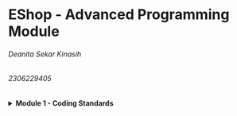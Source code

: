 # EShop - Advanced Programming Module
###### Deanita Sekar Kinasih
###### 2306229405

<details>
<summary><b>Module 1 - Coding Standards</b></summary>

### Reflection 1

**You already implemented two new features using Spring Boot. Check again your source code and evaluate the coding standards that you have learned in this module. Write clean code principles and secure coding practices that have been applied to your code.  If you find any mistake in your source code, please explain how to improve your code. Please write your reflection inside the repository's README.md file.**

Pada module kali ini, saya sudah menerapkan clean code principles dengan aturan penamaan mudah dipahami, seperti `ProductController` dan `ProductService`, yang menggambarkan fungsionalitas komponen. Saya juga menerapkan small functions, dimana setiap method seperti `createProduct` memiliki fungsionalitas yang spesifik. Dalam separation of concerns, saya memisahkan kode ke dalam beberapa lapisan untuk membuat arsitektur aplikasi tersusun rapi, yaitu `controllers`, `services`, `repositories`, dan `models`. Saya juga telah menerapkan penulisan kode yang konsisten dengan indentasi tepat dan mengikuti konvensi penamaan Java sehingga kode dapat dibaca dengan baik.

Selain itu, saya juga menerapkan secure coding practices dengan validasi eksplisit menggunakan anotasi seperti `@NotNull` dan `@Size` untuk memastikan kriteria data. Prnggunaan ArrayList cenderung aman untuk menghindari SQL Injection dan pertimbangan penggunaan parameterized queries atau ORM.

Pada awalnya, saya sempat melakukan kesalahan dengan penulisan kode yang kurang to-the point dan menambahkan beberapa comment. Setelah mempelajari lebih lanjut mengenai clean coding principles (comments do not make up for bad code), saya memutuskan untuk menulis ulang kode tersebut agar tidak memberikan comment. Berdasarkan kesalahan yang saya lakukan, saya mendapatkan lebih banyak ilmu mengenai clean codes principles dan secure coding practices.

### Reflection 2
**1. After writing the unit test, how do you feel? How many unit tests should be made in a class? How to make sure that our unit tests are enough to verify our program? It would be good if you learned about code coverage. Code coverage is a metric that can help you understand how much of your source is tested. If you have 100% code coverage, does that mean your code has no bugs or errors?**

Membuat unit test merupakan pengalaman yang menantang sekaligus memberikan kepuasan tersendiri bagi saya. Pada awalnya, terasa membingungkan untuk menulis test keseluruhan kode, terutama pada bagian kode yang cukup kompleks. Namun, setelah selesai membuat unit test, saya merasa kode saya cukup aman karena memastikan kode untuk berjalan sesuai dengan fungsionalitasnya. 

Jumlah unit test yang diperlukan dalam satu class bergantung dengan kompleksitas class yang diuji. Tidak ada jumlah yang pasti, tetapi terdapat beberapa cakupan pengujian, yaitu, setiap method dalam class, boundary conditions dan kasus-kasus khusus, penanganan error, serta percabangan dan kondisional. Fokus dari unit test harus mencapai cakupan yang tinggi sambil memastikan test yang menyeluruh.

Terdapat berbagai cara untuk memastikan unit test cukup untuk memverifikasi program, yaitu melakukan boundary testing, menguji hasil terhadap error, serta menggunakan test-driven development jika memungkinkan

100% code coverage bukan berarti tidak ada bug, melainkan berarti semua baris kode telah dieksekusi oleh test setidaknya sekali. Code coverage hanya memastikan pengujian kdoe, tetapi tidak menyatakan kualitas test tersebut. Dapat disimpulkan bahwa code coverage 100% menyatakan bahwa kode telah diuji dengan baik dari segi eksekusi, tetapi belum tentu menyatakan bahwa kode bebas dari bug. 


**2. Suppose that after writing the CreateProductFunctionalTest.java along with the corresponding test case, you were asked to create another functional test suite that verifies the number of items in the product list. You decided to create a new Java class similar to the prior functional test suites with the same setup procedures and instance variables. What do you think about the cleanliness of the code of the new functional test suite? Will the new code reduce the code quality? Identify the potential clean code issues, explain the reasons, and suggest possible improvements to make the code cleaner!**

Ketika membuat test functional test untuk memastikan jumlah item dalam daftar produk setelah membuat CreateProductFunctionalTest, masalah utama yang muncul adalah redundasi. Meskipun fungsi test tidak memiliki pengaruh yang signifikan, prosedur setup dan variable instance yang sama berpotensi melanggar clean code principles. Terdapat beberapa potensi clean code issues, yaitu:

- Duplication of test setup

  Setup kedua test case hampir identik menyebabkan duplikasi kode dan meningkatkan kompleksitas maintenance. 
- Pelanggaran prinsip DRY (Don't Repeat Yourself)

  Pengulangan setup, variabel instance, atau test case dapat meningkatkan risiko kesalahan saat melakukan perubahan
- Test fragility

  Kode setup yang terduplikasi menyebabkan perubahan pada infrastruktur test harus direplikasi di setiap class sehingga dapat menimbulkan kesalahan

Untuk menjaga clean codes, sebaiknya menghindari duplikasi dengan ekstrasi logika, menggunakan parameterized test, dan mengelompokkan test. Dengan menerapkan ini, kode akan lebih mudah dibaca, lebih efisien, dan lebih mudah dilakukan maintenance. 
</details>